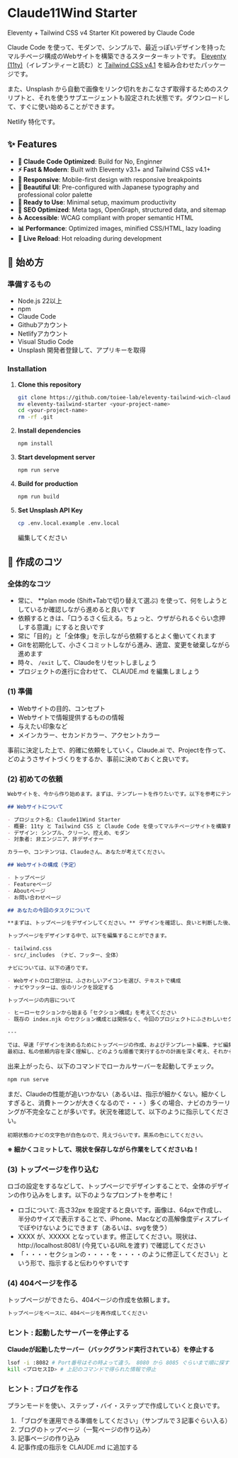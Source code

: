 # Claude11Wind Starter

Eleventy + Tailwind CSS v4 Starter Kit powered by Claude Code

Claude Code を使って、モダンで、シンプルで、最近っぽいデザインを持ったマルチページ構成のWebサイトを構築できるスターターキットです。 [Eleventy (11ty)](https://www.11ty.dev/)（イレブンティーと読む）と [Tailwind CSS v4.1](https://tailwindcss.com/) を組み合わせたパッケージです。

また、Unsplash から自動で画像をリンク切れをおこなさず取得するためのスクリプトと、それを使うサブエージェントも設定された状態です。ダウンロードして、すぐに使い始めることができます。

Netlify 特化です。

## ✨ Features

- **🧠 Claude Code Optimized**: Build for No, Enginner
- **⚡ Fast & Modern**: Built with Eleventy v3.1+ and Tailwind CSS v4.1+
- **📱 Responsive**: Mobile-first design with responsive breakpoints
- **🎨 Beautiful UI**: Pre-configured with Japanese typography and professional color palette
- **🔧 Ready to Use**: Minimal setup, maximum productivity
- **🎯 SEO Optimized**: Meta tags, OpenGraph, structured data, and sitemap
- **♿ Accessible**: WCAG compliant with proper semantic HTML
- **📊 Performance**: Optimized images, minified CSS/HTML, lazy loading
- **🔄 Live Reload**: Hot reloading during development

## 🚀 始め方

### 準備するもの

- Node.js 22以上
- npm
- Claude Code
- Githubアカウント
- Netlifyアカウント
- Visual Studio Code
- Unsplash 開発者登録して、アプリキーを取得

### Installation

1. **Clone this repository**
   ```bash
   git clone https://github.com/toiee-lab/eleventy-tailwind-wich-claude-code-starter.git
   mv eleventy-tailwind-starter <your-project-name>
   cd <your-project-name>
   rm -rf .git
   ```

2. **Install dependencies**
   ```bash
   npm install
   ```

3. **Start development server**
   ```bash
   npm run serve
   ```

4. **Build for production**
   ```bash
   npm run build
   ```

5. **Set Unsplash API Key**
   ```bash
   cp .env.local.example .env.local
   ```
   編集してください

## 📁 作成のコツ

### 全体的なコツ

- 常に、 **plan mode (Shift+Tabで切り替えて選ぶ) を使って、何をしようとしているか確認しながら進めると良いです
- 依頼するときは、「口うるさく伝える。ちょっと、ウザがられるぐらい念押しする意識」にすると良いです
- 常に「目的」と「全体像」を示しながら依頼するとよく働いてくれます
- Gitを初期化して、小さくコミットしながら進み、適宜、変更を破棄しながら進めます
- 時々、 `/exit` して、Claudeをリセットしましょう
- プロジェクトの進行に合わせて、 CLAUDE.md を編集しましょう


### (1) 準備

- Webサイトの目的、コンセプト
- Webサイトで情報提供するものの情報
- 与えたい印象など
- メインカラー、セカンドカラー、アクセントカラー

事前に決定した上で、的確に依頼をしていく。Claude.ai で、Projectを作って、どのようさサイトづくりをするか、事前に決めておくと良いです。

### (2) 初めての依頼

```markdown
Webサイトを、今から作り始めます。まずは、テンプレートを作りたいです。以下を参考にテンプレートの編集と、トップページを作成してください。

## Webサイトについて

- プロジェクト名: Claude11Wind Starter
- 概要: 11ty と Tailwind CSS と Claude Code を使ってマルチページサイトを構築するためのスターターパック
- デザイン: シンプル、クリーン、控えめ、モダン
- 対象者: 非エンジニア、非デザイナー

カラーや、コンテンツは、Claudeさん、あなたが考えてください。

## Webサイトの構成（予定）

- トップページ
- Featureページ
- Aboutページ
- お問い合わせページ

## あなたの今回のタスクについて

**まずは、トップページをデザインしてください。** デザインを確認し、良いと判断した後、その他のページを作成します。

トップページをデザインする中で、以下を編集することができます。

- tailwind.css
- src/_includes （ナビ、フッター、全体）

ナビについては、以下の通りです。

- Webサイトのロゴ部分は、ふさわしいアイコンを選び、テキストで構成
- ナビやフッターは、仮のリンクを設定する

トップページの内容について

- ヒーローセクションから始まる「セクション構成」を考えてください
- 既存の index.njk のセクション構成とは関係なく、今回のプロジェクトにふさわしいセクションと順番を考えてください

---

では、早速「デザインを決めるためにトップページの作成、およびテンプレート編集、ナビ編集」を開始してください。
最初は、私の依頼内容を深く理解し、どのような順番で実行するかの計画を深く考え、それから実装を開始してください。

```

出来上がったら、以下のコマンドでローカルサーバーを起動してチェック。

```bash
npm run serve
```

まだ、Claudeの性能が追いつかない（あるいは、指示が細かくない。細かくしすぎると、消費トークンが大きくなるので・・・）多くの場合、ナビのカラーリングが不完全なことが多いです。状況を確認して、以下のように指示してください。

```
初期状態のナビの文字色が白色なので、見えづらいです。黒系の色にしてください。
```

**※ 細かくコミットして、現状を保存しながら作業をしてくださいね！**

### (3) トップページを作り込む

ロゴの設定をするなどして、トップページでデザインすることで、全体のデザインの作り込みをします。以下のようなプロンプトを参考に！

- ロゴについて: 高さ32px を設定すると良いです。画像は、64pxで作成し、半分のサイズで表示することで、iPhone、Macなどの高解像度ディスプレイでぼやけないようにできます（あるいは、svgを使う）
- XXXX が、XXXXX となっています。修正してください。現状は、 http://localhost:8081/ (今見ているURLを渡す) で確認してください
- 「・・・・セクションの・・・・を・・・・のように修正してください」という形で、指示すると伝わりやすいです

### (4) 404ページを作る

トップページができたら、404ページの作成を依頼します。

```markdown
トップページをベースに、404ページを再作成してください
```

### ヒント : 起動したサーバーを停止する

**Claudeが起動したサーバー（バックグランド実行されている）を停止する**

```bash
lsof -i :8082 # Port番号はその時よって違う。 8080 から 8085 ぐらいまで順に探すと良い
kill <プロセスID> # 上記のコマンドで得られた情報で停止
```

### ヒント : ブログを作る

プランモードを使い、ステップ・バイ・ステップで作成していくと良いです。

1. 「ブログを運用できる準備をしてください」（サンプルで３記事ぐらい入る）
2. ブログのトップページ（一覧ページの作り込み）
3. 記事ページの作り込み
4. 記事作成の指示を CLAUDE.md に追加する

